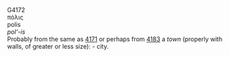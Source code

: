 <body>
  <p>G4172<br>  πόλις  <br> polis  <br><i>pol‘-is </i><br>Probably from the same as <a href="g4171.htm">4171</a>  or perhaps from <a href="g4183.htm">4183</a>  a <i>town</i> (properly with walls, of greater or less size): - city.<br></p>
 </body>